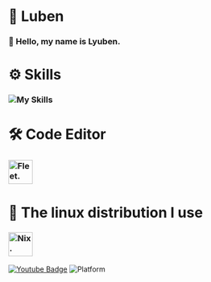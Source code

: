   # 📌 Luben
### 👋 Hello, my name is **Lyuben.**
# ⚙️ Skills
###    ![My Skills](https://skillicons.dev/icons?i=python,c,lua,html,rust)
# 🛠️ Code Editor
###     <img src="https://cdn.discordapp.com/attachments/1117056616928378912/1117932472898965575/image.png" tyle="max-width: 100%;" width="48" title=Fleet. />
# 🐧 The linux distribution I use
### <img src="https://cdn.discordapp.com/attachments/1117056616928378912/1117932411758583948/image.png" style="max-width: 100%;" width="48" title=Nix. />      
[![Youtube Badge](https://img.shields.io/youtube/channel/subscribers/UC0RL_1zazhFnqplgCflSrlg?style=social)](https://www.youtube.com/@bor666)
![Platform](https://img.shields.io/badge/platform-%20%7C%20Linux-%23989898)
